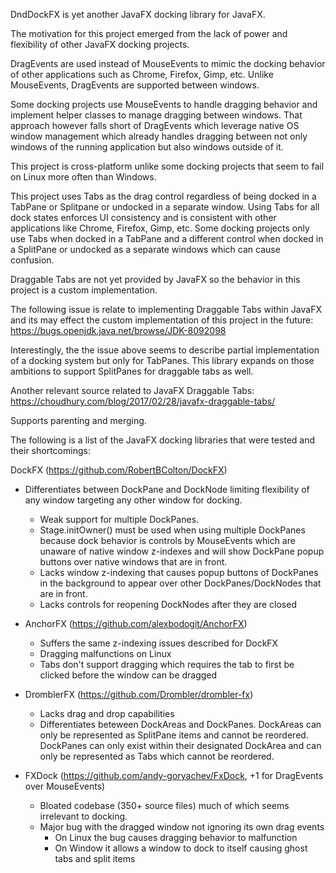 DndDockFX is yet another JavaFX docking library for JavaFX.

The motivation for this project emerged from the lack of power and flexibility of other JavaFX docking projects.

DragEvents are used instead of MouseEvents to mimic the docking behavior of other applications such as Chrome, Firefox, Gimp, etc.  Unlike MouseEvents, DragEvents are supported between windows.

Some docking projects use MouseEvents to handle dragging behavior and implement helper classes to manage dragging between windows.  That approach however falls short of DragEvents which leverage native OS window management which already handles dragging between not only windows of the running application but also windows outside of it.

This project is cross-platform unlike some docking projects that seem to fail on Linux more often than Windows.

This project uses Tabs as the drag control regardless of being docked in a TabPane or Splitpane or undocked in a separate window.  Using Tabs for all dock states enforces UI consistency and is consistent with other applications like Chrome, Firefox, Gimp, etc.  Some docking projects only use Tabs when docked in a TabPane and a different control when docked in a SplitPane or undocked as a separate windows which can cause confusion.

Draggable Tabs are not yet provided by JavaFX so the behavior in this project is a custom implementation.

The following issue is relate to implementing Draggable Tabs within JavaFX and its may effect the custom implementation of this project in the future:
https://bugs.openjdk.java.net/browse/JDK-8092098

Interestingly, the the issue above seems to describe partial implementation of a docking system but only for TabPanes.  This library expands on those ambitions to support SplitPanes for draggable tabs as well.

Another relevant source related to JavaFX Draggable Tabs:
https://choudhury.com/blog/2017/02/28/javafx-draggable-tabs/

Supports parenting and merging.

The following is a list of the JavaFX docking libraries that were tested and their shortcomings:

DockFX (https://github.com/RobertBColton/DockFX)
* Differentiates between DockPane and DockNode limiting flexibility of any window targeting any other window for docking.
  * Weak support for multiple DockPanes.
  * Stage.initOwner() must be used when using multiple DockPanes because dock behavior is controls by MouseEvents which are unaware of native window z-indexes and will show DockPane popup buttons over native windows that are in front.
  * Lacks window z-indexing that causes popup buttons of DockPanes in the background to appear over other DockPanes/DockNodes that are in front.
  * Lacks controls for reopening DockNodes after they are closed

* AnchorFX (https://github.com/alexbodogit/AnchorFX)
  * Suffers the same z-indexing issues described for DockFX
  * Dragging malfunctions on Linux
  * Tabs don't support dragging which requires the tab to first be clicked before the window can be dragged

* DromblerFX (https://github.com/Drombler/drombler-fx)
  * Lacks drag and drop capabilities
  * Differentiates beteween DockAreas and DockPanes.  DockAreas can only be represented as SplitPane items and cannot be reordered.  DockPanes can only exist within their designated DockArea and can only be represented as Tabs which cannot be reordered.

* FXDock (https://github.com/andy-goryachev/FxDock, +1 for DragEvents over MouseEvents)
  * Bloated codebase (350+ source files) much of which seems irrelevant to docking.
  * Major bug with the dragged window not ignoring its own drag events
    * On Linux the bug causes dragging behavior to malfunction
    * On Window it allows a window to dock to itself causing ghost tabs and split items
